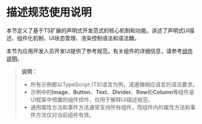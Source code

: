 # 描述规范使用说明<a name="ZH-CN_TOPIC_0000001110948892"></a>

本节定义了基于TS扩展的声明式开发范式的核心机制和功能。讲述了声明式UI描述、组件化机制、UI状态管理、渲染控制语法和语法糖。

本节为应用开发人员开发UI提供了参考规范。有关组件的详细信息，请参考[组件说明](../reference/arkui-ts/ts-components.md)。

>**说明：** 
>
>-   所有示例都以TypeScript \(TS\)语言为例，请遵循相应语言的语法要求。
>-   示例中的**Image**、**Button**、**Text**、**Divider**、**Row**和**Column**等组件是UI框架中预置的组件控件，仅用于解释UI描述规范。
>-   通用属性方法和事件方法通常支持所有组件，而组件内的属性方法和事件方法仅对当前组件有效。

